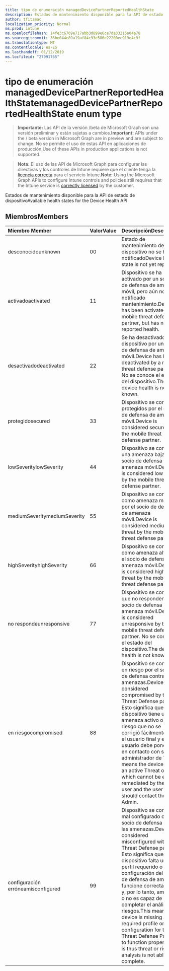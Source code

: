 ```yaml
---
title: tipo de enumeración managedDevicePartnerReportedHealthState
description: Estados de mantenimiento disponible para la API de estado de dispositivo
author: tfitzmac
localization_priority: Normal
ms.prod: intune
ms.openlocfilehash: 14fe3c6769e717abb3d899e6ce7da33215a04a78
ms.sourcegitcommit: 36be044c89a19af84c93e586e22200ec919e4c9f
ms.translationtype: MT
ms.contentlocale: es-ES
ms.lasthandoff: 01/12/2019
ms.locfileid: "27991765"
---
```

# <a name="manageddevicepartnerreportedhealthstate-enum-type"></a><span data-ttu-id="20ed4-103">tipo de enumeración managedDevicePartnerReportedHealthState</span><span class="sxs-lookup"><span data-stu-id="20ed4-103">managedDevicePartnerReportedHealthState enum type</span></span>

> <span data-ttu-id="20ed4-104">**Importante:** Las API de la versión /beta de Microsoft Graph son una versión preliminar y están sujetas a cambios.</span><span class="sxs-lookup"><span data-stu-id="20ed4-104">**Important:** APIs under the / beta version in Microsoft Graph are in preview and are subject to change.</span></span> <span data-ttu-id="20ed4-105">No se permite el uso de estas API en aplicaciones de producción.</span><span class="sxs-lookup"><span data-stu-id="20ed4-105">Use of these APIs in production applications is not supported.</span></span>

> <span data-ttu-id="20ed4-106">**Nota:** El uso de las API de Microsoft Graph para configurar las directivas y los controles de Intune requiere que el cliente tenga la [licencia correcta](https://go.microsoft.com/fwlink/?linkid=839381) para el servicio Intune.</span><span class="sxs-lookup"><span data-stu-id="20ed4-106">**Note:** Using the Microsoft Graph APIs to configure Intune controls and policies still requires that the Intune service is [correctly licensed](https://go.microsoft.com/fwlink/?linkid=839381) by the customer.</span></span>

<span data-ttu-id="20ed4-107">Estados de mantenimiento disponible para la API de estado de dispositivo</span><span class="sxs-lookup"><span data-stu-id="20ed4-107">Available health states for the Device Health API</span></span>
## <a name="members"></a><span data-ttu-id="20ed4-108">Miembros</span><span class="sxs-lookup"><span data-stu-id="20ed4-108">Members</span></span>
|<span data-ttu-id="20ed4-109">Miembro	</span><span class="sxs-lookup"><span data-stu-id="20ed4-109">Member</span></span>|<span data-ttu-id="20ed4-110">Valor</span><span class="sxs-lookup"><span data-stu-id="20ed4-110">Value</span></span>|<span data-ttu-id="20ed4-111">Descripción</span><span class="sxs-lookup"><span data-stu-id="20ed4-111">Description</span></span>|
|:---|:---|:---|
|<span data-ttu-id="20ed4-112">desconocido</span><span class="sxs-lookup"><span data-stu-id="20ed4-112">unknown</span></span>|<span data-ttu-id="20ed4-113">0</span><span class="sxs-lookup"><span data-stu-id="20ed4-113">0</span></span>|<span data-ttu-id="20ed4-114">Estado de mantenimiento del dispositivo no se ha notificado</span><span class="sxs-lookup"><span data-stu-id="20ed4-114">Device health state is not yet reported</span></span>|
|<span data-ttu-id="20ed4-115">activado</span><span class="sxs-lookup"><span data-stu-id="20ed4-115">activated</span></span>|<span data-ttu-id="20ed4-116">1</span><span class="sxs-lookup"><span data-stu-id="20ed4-116">1</span></span>|<span data-ttu-id="20ed4-117">Dispositivo se ha activado por un socio de defensa de amenaza móvil, pero aún no ha notificado mantenimiento.</span><span class="sxs-lookup"><span data-stu-id="20ed4-117">Device has been activated by a mobile threat defense partner, but has not yet reported health.</span></span>|
|<span data-ttu-id="20ed4-118">desactivado</span><span class="sxs-lookup"><span data-stu-id="20ed4-118">deactivated</span></span>|<span data-ttu-id="20ed4-119">2</span><span class="sxs-lookup"><span data-stu-id="20ed4-119">2</span></span>|<span data-ttu-id="20ed4-120">Se ha desactivado el dispositivo por un socio de defensa de amenaza móvil.</span><span class="sxs-lookup"><span data-stu-id="20ed4-120">Device has been deactivated by a mobile threat defense partner.</span></span> <span data-ttu-id="20ed4-121">No se conoce el estado del dispositivo.</span><span class="sxs-lookup"><span data-stu-id="20ed4-121">The device health is not known.</span></span>|
|<span data-ttu-id="20ed4-122">protegido</span><span class="sxs-lookup"><span data-stu-id="20ed4-122">secured</span></span>|<span data-ttu-id="20ed4-123">3</span><span class="sxs-lookup"><span data-stu-id="20ed4-123">3</span></span>|<span data-ttu-id="20ed4-124">Dispositivo se considera protegidos por el socio de defensa de amenaza móvil.</span><span class="sxs-lookup"><span data-stu-id="20ed4-124">Device is considered secured by the mobile threat defense partner.</span></span>|
|<span data-ttu-id="20ed4-125">lowSeverity</span><span class="sxs-lookup"><span data-stu-id="20ed4-125">lowSeverity</span></span>|<span data-ttu-id="20ed4-126">4</span><span class="sxs-lookup"><span data-stu-id="20ed4-126">4</span></span>|<span data-ttu-id="20ed4-127">Dispositivo se considera una amenaza baja por el socio de defensa de amenaza móvil.</span><span class="sxs-lookup"><span data-stu-id="20ed4-127">Device is considered low threat by the mobile threat defense partner.</span></span>|
|<span data-ttu-id="20ed4-128">mediumSeverity</span><span class="sxs-lookup"><span data-stu-id="20ed4-128">mediumSeverity</span></span>|<span data-ttu-id="20ed4-129">5</span><span class="sxs-lookup"><span data-stu-id="20ed4-129">5</span></span>|<span data-ttu-id="20ed4-130">Dispositivo se considera como amenaza mediana por el socio de defensa de amenaza móvil.</span><span class="sxs-lookup"><span data-stu-id="20ed4-130">Device is considered medium threat by the mobile threat defense partner.</span></span>|
|<span data-ttu-id="20ed4-131">highSeverity</span><span class="sxs-lookup"><span data-stu-id="20ed4-131">highSeverity</span></span>|<span data-ttu-id="20ed4-132">6</span><span class="sxs-lookup"><span data-stu-id="20ed4-132">6</span></span>|<span data-ttu-id="20ed4-133">Dispositivo se considera como amenaza alto por el socio de defensa de amenaza móvil.</span><span class="sxs-lookup"><span data-stu-id="20ed4-133">Device is considered high threat by the mobile threat defense partner.</span></span>|
|<span data-ttu-id="20ed4-134">no responde</span><span class="sxs-lookup"><span data-stu-id="20ed4-134">unresponsive</span></span>|<span data-ttu-id="20ed4-135">7</span><span class="sxs-lookup"><span data-stu-id="20ed4-135">7</span></span>|<span data-ttu-id="20ed4-136">Dispositivo se considera que no responden por el socio de defensa de amenaza móvil.</span><span class="sxs-lookup"><span data-stu-id="20ed4-136">Device is considered unresponsive by the mobile threat defense partner.</span></span> <span data-ttu-id="20ed4-137">No se conoce el estado del dispositivo.</span><span class="sxs-lookup"><span data-stu-id="20ed4-137">The device health is not known.</span></span>|
|<span data-ttu-id="20ed4-138">en riesgo</span><span class="sxs-lookup"><span data-stu-id="20ed4-138">compromised</span></span>|<span data-ttu-id="20ed4-139">8</span><span class="sxs-lookup"><span data-stu-id="20ed4-139">8</span></span>|<span data-ttu-id="20ed4-140">Dispositivo se considera en riesgo por el socio de defensa contra las amenazas.</span><span class="sxs-lookup"><span data-stu-id="20ed4-140">Device is considered compromised by the Threat Defense partner.</span></span> <span data-ttu-id="20ed4-141">Esto significa que el dispositivo tiene una amenaza activo o el riesgo que no se corrigió fácilmente por el usuario final y el usuario debe ponerse en contacto con su administrador de TI.</span><span class="sxs-lookup"><span data-stu-id="20ed4-141">This means the device has an active Threat or Risk which cannot be easily remediated by the end user and the user should contact their IT Admin.</span></span>|
|<span data-ttu-id="20ed4-142">configuración errónea</span><span class="sxs-lookup"><span data-stu-id="20ed4-142">misconfigured</span></span>|<span data-ttu-id="20ed4-143">9</span><span class="sxs-lookup"><span data-stu-id="20ed4-143">9</span></span>|<span data-ttu-id="20ed4-144">Dispositivo se considera mal configurado con el socio de defensa contra las amenazas.</span><span class="sxs-lookup"><span data-stu-id="20ed4-144">Device is considered misconfigured with the Threat Defense partner.</span></span> <span data-ttu-id="20ed4-145">Esto significa que el dispositivo falta un perfil requerido o configuración del socio de defensa de amenaza funcione correctamente y, por lo tanto, amenaza o no es capaz de completar el análisis de riesgos.</span><span class="sxs-lookup"><span data-stu-id="20ed4-145">This means the device is missing a required profile or configuration for the Threat Defense Partner to function properly and is thus threat or risk analysis is not able to complete.</span></span>|





